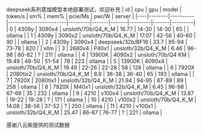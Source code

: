 deepseek系列蒸馏模型本地部署测试，欢迎补充
| id | cpu    | gpu      | model                  | token/s | sm%   | mem%  | pcie/Ms | pwr/W | server  |
|----|--------|----------|------------------------|---------|-------|-------|---------|-------|---------|
| 0  | 4309y  | 3090x4   | unsloth/70b/Q4_K_M     | 16.77   | 14-30 | 14-30 | 65      |       | ollama  |
| 1  | 4309y  | 3090x2   | unsloth/70b/Q4_K_M     | 17.07   | 42-56 | 40-60 | 90      |       | ollama  |
| 2  | 4309y  | 3090x4   | deepseek/32b/BF16      | 33.7    | 85-94 | 73-78 | 820     |       | vllm    |
| 3  | 2680v4 | P40x1    | unsloth/32b/Q4_K_M     | 6.46    | 96-98 | 80-82 | ?       | 211   | ollama  |
| 4  | 13900K | 4090x2   | unsloth/70b/Q4 KM      | 19.49   | 48-50 | 51-54 | 78      | 223   | ollama  |
| 5  | 13900K | 4090x4   | unsloth/70b/Q4_K_M     | 19.49   | 22-26 | 22-28 | 58      | 128   | ollama  |
| 6  | 7920X  | 2080tix2 | unsloth/70b/Q4_K_M     | 8.8     | 36-38 | 36-40 | 65      | 193   | ollama  |
| 7  | 7920X  | 2080tix1 | unsloth/32b/Q4_K_M     | 21.94   | 94-95 | 87-89 | 89      | 258   | ollama  |
| 8  | 7920X  | M40x1    | unsloth/32b/Q4_K_M     | 6.45    | 96-98 | 67-68 | 35      | 232   | ollama  |
| 9  | 4210   | v100x4   | unsloth/70b/Q4_K_M     | 13.87   | 19-22 | 19-28 | ?       | 171   | ollama  |
| 10 | 4210   | v100x2   | unsloth/70b/Q4_K_M     | 14.08   | 38-56 | 37-52 | ?       | 250   | ollama  |
| 11 | 4210   | v100x1   | unsloth/32b/Q4_K_M     | 25.47   | 86-87 | 76-77 | ?       | 221   | ollama  |

感谢八云紫提供的测试数据
